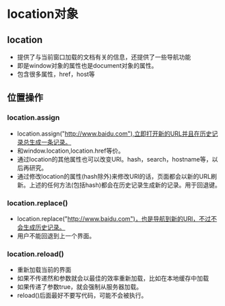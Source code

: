 # location对象

## location

* 提供了与当前窗口加载的文档有关的信息，还提供了一些导航功能
* 即是window对象的属性也是document对象的属性。
* 包含很多属性，href，host等

## 位置操作

### location.assign

* location.assign("http://www.baidu.com"),立即打开新的URL并且在历史记录总生成一条记录。
* 和window.location,location.href等价。
* 通过location的其他属性也可以改变URl。hash，search，hostname等，以后再研究。
* 通过修改location的属性(hash除外)来修改URl的话，页面都会以新的URL刷新。上述的任何方法(包括hash)都会在历史记录生成新的记录。用于回退键。

### location.replace()

* location.replace("http://www.baidu.com")，也是导航到新的URl，不过不会生成历史记录。
* 用户不能回退到上一个界面。

### location.reload()

* 重新加载当前的界面
* 如果不传递然和参数就会以最佳的效率重新加载，比如在本地缓存中加载
* 如果传递了参数true，就会强制从服务器加载。
* reload()后面最好不要写代码，可能不会被执行。